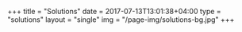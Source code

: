 +++
title = "Solutions"
date = 2017-07-13T13:01:38+04:00
type = "solutions"
layout = "single"
img = "/page-img/solutions-bg.jpg"
+++

